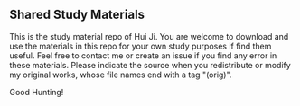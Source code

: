 ## Shared Study Materials

This is the study material repo of Hui Ji. You are welcome to download and use the materials in this repo for your own study purposes if find them useful. Feel free to contact me or create an issue if you find any error in these materials. Please indicate the source when you redistribute or modify my original works, whose file names end with a tag "(orig)".

Good Hunting!
